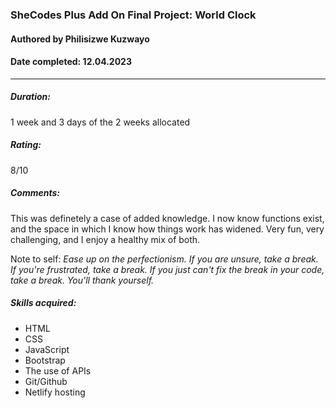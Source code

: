 ### SheCodes Plus Add On Final Project: World Clock
#### Authored by Philisizwe Kuzwayo
#### Date completed: 12.04.2023
---

##### Duration:
1 week and 3 days of the 2 weeks allocated

##### Rating:
8/10

##### Comments:
This was definetely a case of added knowledge. I now know functions exist, and the space in which I know how things work has widened. Very fun, very challenging, and I enjoy a healthy mix of both.

Note to self: *Ease up on the perfectionism. If you are unsure, take a break. If you're frustrated, take a break. If you just can't fix the break in your code, take a break. You'll thank yourself.*

##### Skills acquired:
* HTML
* CSS
* JavaScript
* Bootstrap
* The use of APIs
* Git/Github
* Netlify hosting
